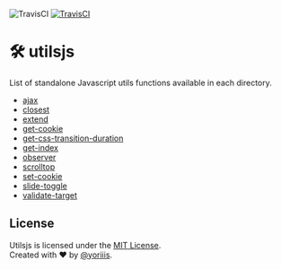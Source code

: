 <p>
	<img alt="TravisCI" src="https://img.shields.io/badge/utilsjs-v1.0.0-edde3f.svg?style=for-the-badge">
	<a href="https://travis-ci.com/yoriiis/utilsjs">
		<img alt="TravisCI" src="https://img.shields.io/travis/com/yoriiis/utilsjs/master?style=for-the-badge">
	</a>
</p>

# 🛠️ utilsjs

List of standalone Javascript utils functions available in each directory.

* [ajax](/ajax)
* [closest](/closest)
* [extend](/extend)
* [get-cookie](/get-cookie)
* [get-css-transition-duration](/get-css-transition-duration)
* [get-index](/get-index)
* [observer](/observer)
* [scrolltop](/scrolltop)
* [set-cookie](/set-cookie)
* [slide-toggle](/slide-toggle)
* [validate-target](/validate-target)

## License

Utilsjs is licensed under the [MIT License](http://opensource.org/licenses/MIT).<br />
Created with ♥ by [@yoriiis](http://github.com/yoriiis).